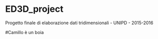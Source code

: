# ED3D_project
Progetto finale di elaborazione dati tridimensionali - UNIPD - 2015-2016

#Camillo è un boia
